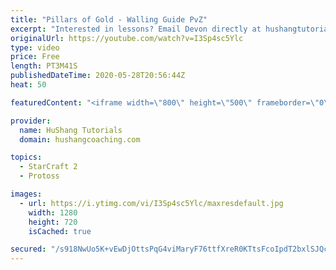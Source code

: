 ```yaml
---
title: "Pillars of Gold - Walling Guide PvZ"
excerpt: "Interested in lessons? Email Devon directly at hushangtutorials@outlook.com ------------------------------------------------------------------------------------------------------- Want to support HuShang Tutorials directly? Patreon is a website where you can contribute a monthly donation that will help"
originalUrl: https://youtube.com/watch?v=I3Sp4sc5Ylc
type: video
price: Free
length: PT3M41S
publishedDateTime: 2020-05-28T20:56:44Z
heat: 50

featuredContent: "<iframe width=\"800\" height=\"500\" frameborder=\"0\" src=\"https://www.youtube.com/embed/I3Sp4sc5Ylc\" allow=\"accelerometer; autoplay; encrypted-media; gyroscope; picture-in-picture\" allowfullscreen></iframe>"

provider:
  name: HuShang Tutorials
  domain: hushangcoaching.com

topics:
  - StarCraft 2
  - Protoss

images:
  - url: https://i.ytimg.com/vi/I3Sp4sc5Ylc/maxresdefault.jpg
    width: 1280
    height: 720
    isCached: true

secured: "/s918NwUo5K+vEwDjOttsPqG4viMaryF76ttfXreR0KTtsFcoIpdT2bxlSJQcpRQ1GBe7tzZszLTIHYT5MEay+DZKrnnTLKWrO2QXlpkbDtnBQGLzxoUYIdXj9RI99PBZZbF29OLL+kTnr6BVhABV2Md8mIigBrwE2EL0uH34TL1Hk5K014tK4Lgp5LpxQZ8xvcHvMo8WgQ90ogFSg5k8pyCazs190TIAhxKRs0D9QqVEzS5BE82s0p2R3FA9WgwU6eSCDE2w5lROcjIW9Raph4zU9RHGtqMjmPY3nJkcfgjP9Bt4kSUqME7KZlT5+rccx80lfrpqOQYG5if2fQ+NaSVsAWS26jVzioM3PCLfdhxkEEC8gORVxeYUpIvpFA3dePseGs6KEpcWVECNm1ufG1lQIPSjW5GIRqf4julvzw=;vNl4FnMuH9kC6yP5wVLpTg=="
---
```


